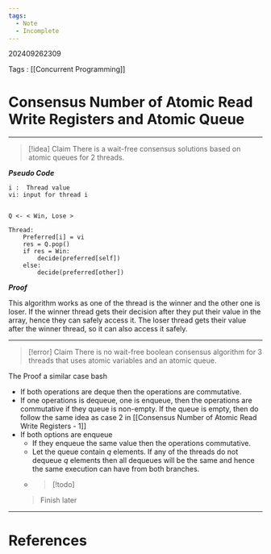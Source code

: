 ```yaml
---
tags:
  - Note
  - Incomplete
---
```

202409262309

Tags : [[Concurrent Programming]]
# Consensus Number of Atomic Read Write Registers and Atomic Queue
---
>[!idea] Claim
>There is a wait-free consensus solutions based on atomic queues for 2 threads.

***Pseudo Code***
```
i :  Thread value
vi: input for thread i


Q <- < Win, Lose >

Thread:
	Preferred[i] = vi
	res = Q.pop()
	if res = Win:
		decide(preferred[self])
	else:
		decide(preferred[other])
```

***Proof***

This algorithm works as one of the thread is the winner and the other one is loser. If the winner thread gets their decision after they put their value in the array, hence they can safely access it. The loser thread gets their value after the winner thread, so it can also access it safely.

---

>[!error] Claim
>There is no wait-free boolean consensus algorithm for 3 threads that uses atomic variables and an atomic queue.

The Proof a similar case bash
- If both operations are deque then the operations are commutative.
- If one operations is dequeue, one is enqueue, then the operations are commutative if they queue is non-empty. If the queue is empty, then do follow the same idea as case 2 in [[Consensus Number of Atomic Read Write Registers - 1]]
- If both options are enqueue
	- If they enqueue the same value then the operations commutative.
	- Let the queue contain $q$ elements. If any of the threads do not dequeue $q$ elements then all dequeues will be the same and hence the same execution can have from both branches.
	- >[!todo]
	> Finish later

---
# References
